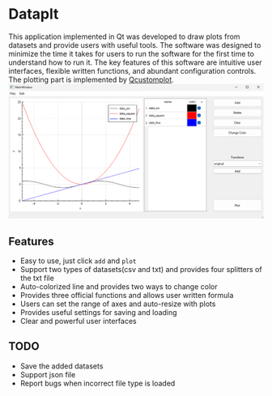 # Dataplt
This application implemented in Qt was developed to draw plots from datasets and provide users with useful tools. The software was designed to minimize the time it takes for users to run the software for the first time to understand how to run it. The key features of this software are intuitive user interfaces, flexible written functions, and abundant configuration controls. The plotting part is implemented by [Qcustomplot](https://www.qcustomplot.com/).
![Overview](https://github.com/MyIDis12138/Dataplt/blob/main/images/main.png)

## Features

- Easy to use, just click `add` and `plot`
- Support two types of datasets(csv and txt) and provides four splitters of the txt file 
- Auto-colorized line and provides two ways to change color
- Provides three official functions and allows user written formula
- Users can set the range of axes and auto-resize with plots
- Provides useful settings for saving and loading 
- Clear and powerful user interfaces


## TODO

- Save the added datasets
- Support json file
- Report bugs when incorrect file type is loaded
